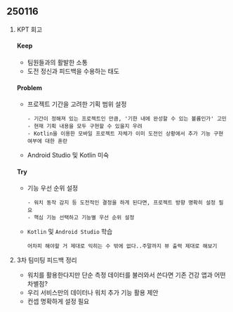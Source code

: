 ## 250116

1. KPT 회고
    #### Keep
    - 팀원들과의 활발한 소통
    - 도전 정신과 피드백을 수용하는 태도

    #### Problem
    - 프로젝트 기간을 고려한 기획 범위 설정
        ```
        - 기간이 정해져 있는 프로젝트인 만큼, '기한 내에 완성할 수 있는 볼륨인가' 고민
        - 현재 기획 내용을 모두 구현할 수 있을지 우려
        - Kotlin을 이용한 모바일 프로젝트 자체가 이미 도전인 상황에서 추가 기능 구현 여부에 대한 혼란
        ```
    - Android Studio 및 Kotlin 미숙

    #### Try
    - 기능 우선 순위 설정
        ```
        - 워치 동작 감지 등 도전적인 결정을 하게 된다면, 프로젝트 방향 명확히 설정 필요
        - 핵심 기능 선택하고 기능별 우선 순위 설정
        ```
    - `Kotlin` 및 `Android Studio` 학습
        ```
        어차피 해야할 거 제대로 익히는 수 밖에 없다..주말까지 뷰 출력 제대로 해보기
        ```

2. 3차 팀미팅 피드백 정리
    - 워치를 활용한다지만 단순 측정 데이터를 불러와서 쓴다면 기존 건강 앱과 어떤 차별점?
    - 우리 서비스만의 데이터나 워치 추가 기능 활용 제안
    - 컨셉 명확하게 설정 필요